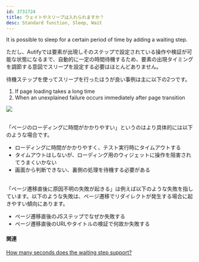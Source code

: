 ```yaml
---
id: 3731724
title: ウェイトやスリープは入れられますか？
desc: Standard function, Sleep, Wait
---
```


It is possible to sleep for a certain period of time by adding a waiting step.

ただし、Autifyでは要素が出現しそのステップで設定されている操作や検証が可能な状態になるまで、自動的に一定の時間待機するため、要素の出現タイミングを調節する意図でスリープを設定する必要はほとんどありません。

待機ステップを使ってスリープを行ったほうが良い事例は主に以下の2つです。

1. If page loading takes a long time
2. When an unexplained failure occurs immediately after page transition

![](https://downloads.intercomcdn.com/i/o/196299108/0fa496eed2f3d0de5d4943e4/%E3%82%B9%E3%82%AF%E3%83%AA%E3%83%BC%E3%83%B3%E3%82%B7%E3%83%A7%E3%83%83%E3%83%88+2020-03-26+14.13.08.png)

<br>「ページのローディングに時間がかかりやすい」というのはより具体的には以下のような場合です。

- ローディングに時間がかかりやすく、テスト実行時にタイムアウトする
- タイムアウトはしないが、ローディング用のウィジェットに操作を阻害されてうまくいかない
- 画面から判断できない、裏側の処理を待機する必要がある

<br>「ページ遷移直後に原因不明の失敗が起きる」は例えば以下のような失敗を指しています。以下のような失敗は、ページ遷移でリダイレクトが発生する場合に起きやすい傾向にあります。

- ページ遷移直後のJSステップでなぜか失敗する
- ページ遷移直後のURLやタイトルの検証で何故か失敗する<br>

#### 関連

[How many seconds does the waiting step support?](https://intercom.help/autify/ja/articles/3731786-%E5%BE%85%E6%A9%9F%E3%82%B9%E3%83%86%E3%83%83%E3%83%97%E3%81%AF%E6%9C%80%E5%A4%A7%E4%BD%95%E7%A7%92%E3%81%BE%E3%81%A7%E3%82%B5%E3%83%9D%E3%83%BC%E3%83%88%E3%81%97%E3%81%A6%E3%81%84%E3%81%BE%E3%81%99%E3%81%8B)
